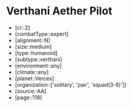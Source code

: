 
# Verthani Aether Pilot

- [cr::2]
- [combatType::expert]
- [alignment::N]
- [size::medium]
- [type::humanoid]
- [subtype::verthani]
- [environment::any]
- [climate::any]
- [planet::Verces]
- [organization::['solitary', 'pair', 'squad(3-8)']]
- [source::AA]
- [page::118]
